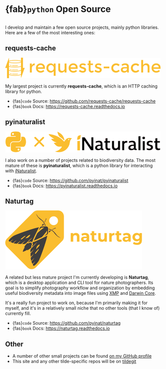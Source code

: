 # {fab}`python` Open Source
```{tags} code, python
```

I develop and maintain a few open source projects, mainly python libraries.
Here are a few of the most interesting ones:

## requests-cache
![](../assets/images/logo_requests_cache.png)

My largest project is currently **requests-cache**, which is an HTTP caching library for python.

* {fas}`code` Source: https://github.com/requests-cache/requests-cache
* {fas}`book` Docs: https://requests-cache.readthedocs.io

## pyinaturalist
![](../assets/images/logo_pyinaturalist.png)

I also work on a number of projects related to biodiversity data. The most mature of these is **pyinaturalist**, which is a python library for interacting with [iNaturalist](https://www.inaturalist.org/).

* {fas}`code` Source: https://github.com/pyinat/pyinaturalist
* {fas}`book` Docs: https://pyinaturalist.readthedocs.io

## Naturtag
![](../assets/images/logo_naturtag.png)

A related but less mature project I'm currently developing is **Naturtag**, which is a desktop
application and CLI tool for nature photographers. Its goal is to simplify photography workflow and
organization by embedding useful biodiversity metadata into image files using
[XMP](https://exiftool.org/TagNames/XMP.html) and [Darwin Core](https://www.tdwg.org/standards/dwc).

It's a really fun project to work on, because I'm primarily making it for myself, and it's in a
relatively small niche that no other tools (that I know of) currently fill.

* {fas}`code` Source:  https://github.com/pyinat/naturtag
* {fas}`book` Docs: https://naturtag.readthedocs.io

## Other
* A number of other small projects can be found [on my GitHub profile](https://github.com/jwcook)
* This site and any other tilde-specific repos will be on [tildegit](https://tildegit.org/jwcook)
